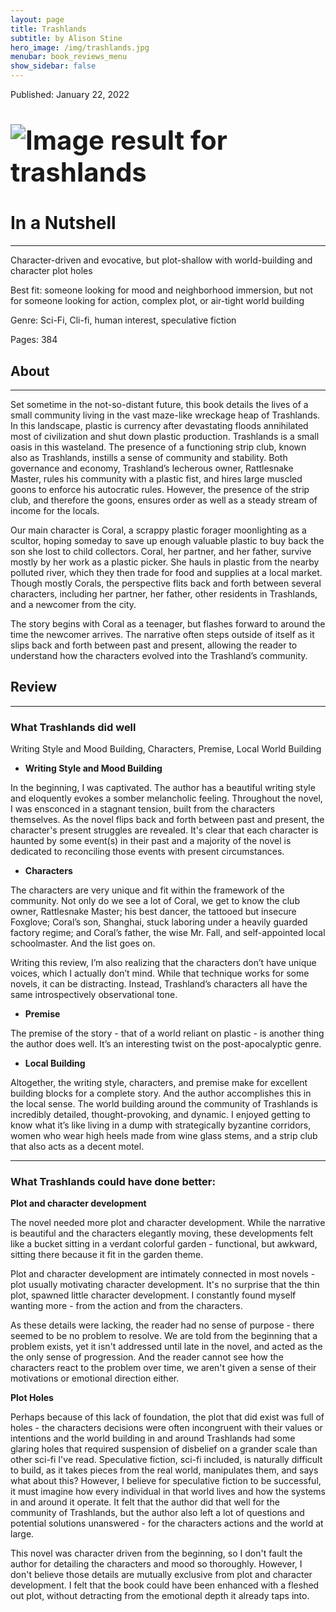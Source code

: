 ```yaml
---
layout: page
title: Trashlands
subtitle: by Alison Stine
hero_image: /img/trashlands.jpg
menubar: book_reviews_menu
show_sidebar: false
---
```


Published: January 22, 2022

# <img src="https://th.bing.com/th/id/OIP.QzqmRAVs4WEAI3oIMGiWkQAAAA?w=115&h=180&c=7&r=0&o=5&dpr=1.25&pid=1.7" alt="Image result for trashlands" style="zoom: 150%;" />

# In a Nutshell 

------

Character-driven and evocative, but plot-shallow with world-building and character plot holes

Best fit: someone looking for mood and neighborhood immersion, but not for someone looking for action, complex plot, or air-tight world building

Genre: Sci-Fi, Cli-fi, human interest, speculative fiction

Pages: 384 

## **About**

------

Set sometime in the not-so-distant future, this book details the lives of a small community living in the vast maze-like wreckage heap of Trashlands. In this landscape, plastic is currency after devastating floods annihilated most of civilization and shut down plastic production. Trashlands is a small oasis in this wasteland. The presence of a functioning strip club, known also as Trashlands, instills a sense of community and stability. Both governance and economy, Trashland’s lecherous owner, Rattlesnake Master, rules his community with a plastic fist, and hires large muscled goons to enforce his autocratic rules. However, the presence of the strip club, and therefore the goons, ensures order as well as a steady stream of income for the locals.

Our main character is Coral, a scrappy plastic forager moonlighting as a scultor, hoping someday to save up enough valuable plastic to buy back the son she lost to child collectors. Coral, her partner, and her father, survive mostly by her work as a plastic picker. She hauls in plastic from the nearby polluted river, which they then trade for food and supplies at a local market. Though mostly Corals, the perspective flits back and forth between several characters, including her partner, her father, other residents in Trashlands, and a newcomer from the city.

The story begins with Coral as a teenager, but flashes forward to around the time the newcomer arrives. The narrative often steps outside of itself as it slips back and forth between past and present, allowing the reader to understand how the characters evolved into the Trashland’s community.

## **Review**

------



### What Trashlands did well

Writing Style and Mood Building, Characters, Premise, Local World Building

- **Writing Style and Mood Building**

In the beginning, I was captivated. The author has a beautiful writing style and eloquently evokes a somber melancholic feeling. Throughout the novel, I was ensconced in a stagnant tension, built from the characters themselves.  As the novel flips back and forth between past and present, the character's present struggles are revealed. It's clear that each character is haunted by some event(s) in their past and a majority of the novel is dedicated to reconciling those events with present circumstances.

- **Characters**

The characters are very unique and fit within the framework of the community. Not only do we see a lot of Coral, we get to know the club owner, Rattlesnake Master; his best dancer, the tattooed but insecure Foxglove; Coral’s son, Shanghai, stuck laboring under a heavily guarded factory regime; and Coral’s father, the wise Mr. Fall, and self-appointed local schoolmaster. And the list goes on.

Writing this review, I’m also realizing that the characters don’t have unique voices, which I actually don’t mind. While that technique works for some novels, it can be distracting. Instead, Trashland’s characters all have the same introspectively observational tone.

- **Premise**

The premise of the story - that of a world reliant on plastic - is another thing the author does well. It’s an interesting twist on the post-apocalyptic genre. 

- **Local Building**

Altogether, the writing style, characters, and premise make for excellent building blocks for a complete story. And the author accomplishes this in the local sense. The world building around the community of Trashlands is incredibly detailed, thought-provoking, and dynamic. I enjoyed getting to know what it’s like living in a dump with strategically byzantine corridors, women who wear high heels made from wine glass stems, and a strip club that also acts as a decent motel. 

------



### What Trashlands could have done better:

**Plot and character development**

The novel needed more plot and character development. While the narrative is beautiful and the characters elegantly moving, these developments felt like a bucket sitting in a verdant colorful garden - functional, but awkward, sitting there because it fit in the garden theme. 

Plot and character development are intimately connected in most novels - plot usually motivating character development. It's no surprise that the thin plot, spawned little character development. I constantly found myself wanting more - from the action and from the characters. 

As these details were lacking, the reader had no sense of purpose - there seemed to be no problem to resolve. We are told from the beginning that a problem exists, yet it isn't addressed until late in the novel, and acted as the the only sense of progression. And the reader cannot see how the characters react to the problem over time, we aren't given a sense of their motivations or emotional direction either.

**Plot Holes**

Perhaps because of this lack of foundation, the plot that did exist was full of holes - the characters decisions were often incongruent with their values or intentions and the world building in and around Trashlands had some glaring holes that required suspension of disbelief on a grander scale than other sci-fi I've read. Speculative fiction, sci-fi included, is naturally difficult to build, as it takes pieces from the real world, manipulates them, and says what about this? However, I believe for speculative fiction to be successful, it must imagine how every individual in that world lives and how the systems in and around it operate. It felt that the author did that well for the community of Trashlands, but the author also left a lot of questions and potential solutions unanswered - for the characters actions and the world at large.

This novel was character driven from the beginning, so I don't fault the author for detailing the characters and mood so thoroughly. However, I don't believe those details are mutually exclusive from plot and character development. I felt that the book could have been enhanced with a fleshed out plot, without detracting from the emotional depth it already taps into. 

